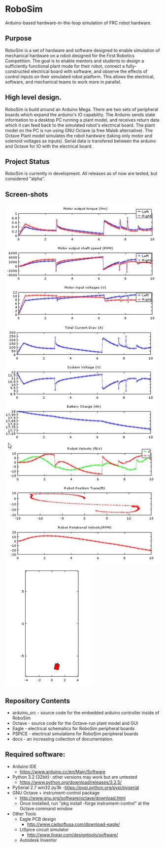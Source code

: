 # RoboSim
Arduino-based hardware-in-the-loop simulation of FRC robot hardware.

## Purpose
RoboSim is a set of hardware and software designed to enable simulation of 
mechanical hardware on a robot designed for the First Robotics Competition. 
The goal is to enable mentors and students to design a sufficiently functional plant mode for their robot, 
connect a fully-constructed electrical board with software, and observe the effects of control inputs on 
their simulated robot platform. This allows the electrical, software, and mechanical teams to work more in parallel.

## High level design.
RoboSim is build around an Arduino Mega. There are two sets of peripheral boards which 
expand the arduino's IO capability. The Arduino sends state information to a desktop PC 
running a plant model, and receives return data which it can feed back to the simulated 
robot's electrical board. The plant model on the PC is run using GNU Octave (a free Malab 
alternative). The Octave Plant model simulates the robot hardware (taking only motor and 
solenoid voltages as inputs). Serial data is transfered between the arduino and Octave for 
IO with the electrical board.

## Project Status
RoboSim is currently in development. All releases as of now are tested, but considered "alpha". 

## Screen-shots
[![Screenshot](/docs/sample_screenshots/motors.jpg)](docs/sample_screenshots/)
[![Screenshot](/docs/sample_screenshots/electrical.jpg)](docs/sample_screenshots/)
[![Screenshot](/docs/sample_screenshots/Robot_Physical.jpg)](docs/sample_screenshots/)
[![Screenshot](/docs/sample_screenshots/Robot_Figure.jpg)](docs/sample_screenshots/)

## Repository Contents
- arduino_src - source code for the embedded arduino controller inside of RoboSim
- Octave - source code for the Octave-run plant model and GUI
- Eagle - electrical schematics for RoboSim peripheral boards
- PSPICE - electrical simulations for RoboSim peripheral boards
- docs - an increasing collection of documentation.

## Required software:
- Arduino IDE
  - https://www.arduino.cc/en/Main/Software
- Python 3.2 (32bit)- other versions may work but are untested
  - https://www.python.org/download/releases/3.2.5/
- PySerial 2.7 win32 py3k
  -https://pypi.python.org/pypi/pyserial
- GNU Octave + instrument-control package
  - http://www.gnu.org/software/octave/download.html
  - Once installed, run "pkg install -forge instrument-control" at the Octave command window
- Other Tools
  - Eagle PCB design
    - http://www.cadsoftusa.com/download-eagle/
  - LtSpice circuit simulator
    - http://www.linear.com/designtools/software/
  - Autodesk Inventor

